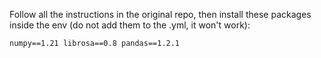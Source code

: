 Follow all the instructions in the original repo, then install these packages inside the env (do not add them to the .yml, it won't work):

```
numpy==1.21 librosa==0.8 pandas==1.2.1
``` 
